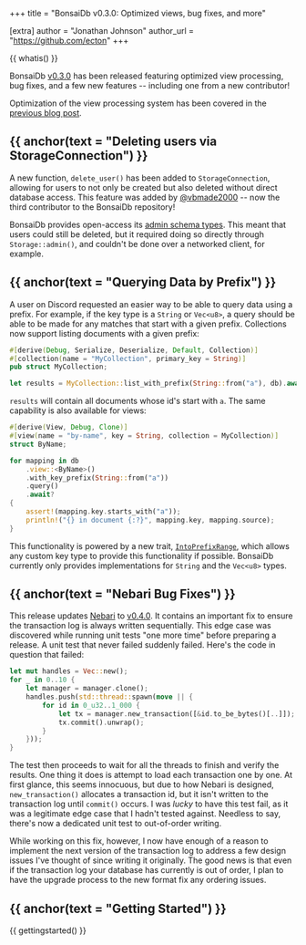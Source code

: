 +++
title = "BonsaiDb v0.3.0: Optimized views, bug fixes, and more"

[extra]
author = "Jonathan Johnson"
author_url = "https://github.com/ecton"
+++

{{ whatis() }}

BonsaiDb [v0.3.0][release] has been released featuring optimized view
processing, bug fixes, and a few new features -- including one from a new
contributor!

Optimization of the view processing system has been covered in the [previous
blog post](/blog/february-2022-update#Optimizing%20View%20Mapping).

## {{ anchor(text = "Deleting users via StorageConnection") }}

A new function, `delete_user()` has been added to `StorageConnection`, allowing
for users to not only be created but also deleted without direct database
access. This feature was added by [@vbmade2000][vbmade2000] -- now the third
contributor to the BonsaiDb repository!

BonsaiDb provides open-access its [admin schema types][admin-types]. This meant
that users could still be deleted, but it required doing so directly through
`Storage::admin()`, and couldn't be done over a networked client, for example.

## {{ anchor(text = "Querying Data by Prefix") }}

A user on Discord requested an easier way to be able to query data using a
prefix. For example, if the key type is a `String` or `Vec<u8>`, a query should
be able to be made for any matches that start with a given prefix. Collections
now support listing documents with a given prefix:

```rust
#[derive(Debug, Serialize, Deserialize, Default, Collection)]
#[collection(name = "MyCollection", primary_key = String)]
pub struct MyCollection;

let results = MyCollection::list_with_prefix(String::from("a"), db).await?;
```

`results` will contain all documents whose id's start with `a`. The same
capability is also available for views:

```rust
#[derive(View, Debug, Clone)]
#[view(name = "by-name", key = String, collection = MyCollection)]
struct ByName;

for mapping in db
    .view::<ByName>()
    .with_key_prefix(String::from("a"))
    .query()
    .await?
{
    assert!(mapping.key.starts_with("a"));
    println!("{} in document {:?}", mapping.key, mapping.source);
}
```

This functionality is powered by a new trait,
[`IntoPrefixRange`](https://dev.bonsaidb.io/release/docs/bonsaidb/core/key/trait.IntoPrefixRange.html),
which allows any custom key type to provide this functionality if possible.
BonsaiDb currently only provides implementations for `String` and the `Vec<u8>`
types.

## {{ anchor(text = "Nebari Bug Fixes") }}

This release updates [Nebari][nebari] to [v0.4.0][nebari-release]. It contains
an important fix to ensure the transaction log is always written sequentially.
This edge case was discovered while running unit tests "one more time" before
preparing a release. A unit test that never failed suddenly failed. Here's the
code in question that failed:

```rust
let mut handles = Vec::new();
for _ in 0..10 {
    let manager = manager.clone();
    handles.push(std::thread::spawn(move || {
        for id in 0_u32..1_000 {
            let tx = manager.new_transaction([&id.to_be_bytes()[..]]);
            tx.commit().unwrap();
        }
    }));
}
```

The test then proceeds to wait for all the threads to finish and verify the
results. One thing it does is attempt to load each transaction one by one. At
first glance, this seems innocuous, but due to how Nebari is designed,
`new_transaction()` allocates a transaction id, but it isn't written to the
transaction log until `commit()` occurs. I was *lucky* to have this test fail,
as it was a legitimate edge case that I hadn't tested against. Needless to say,
there's now a dedicated unit test to out-of-order writing.

While working on this fix, however, I now have enough of a reason to implement
the next version of the transaction log to address a few design issues I've
thought of since writing it originally. The good news is that even if the
transaction log your database has currently is out of order, I plan to have the
upgrade process to the new format fix any ordering issues.

## {{ anchor(text = "Getting Started") }}

{{ gettingstarted() }}

[bonsaidb]: https://github.com/khonsulabs/bonsaidb
[release]: https://github.com/khonsulabs/bonsaidb/releases/tag/v0.3.0
[nebari-release]: https://github.com/khonsulabs/nebari/releases/tag/v0.4.0
[vbmade2000]: https://github.com/vbmade2000
[admin-types]: https://docs.rs/bonsaidb/latest/bonsaidb/core/admin/index.html
[nebari]: https://github.com/khonsulabs/nebari

